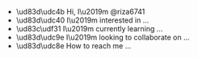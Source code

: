 - \ud83d\udc4b Hi, I\u2019m @riza6741
- \ud83d\udc40 I\u2019m interested in ...
- \ud83c\udf31 I\u2019m currently learning ...
- \ud83d\udc9e I\u2019m looking to collaborate on ...
- \ud83d\udc8e How to reach me ...

<!---
riza6741/riza6741 is a \u2728 special \u2728 repository because its `README.md` (this file) appears on your GitHub profile.
You can click the Preview link to take a look at your changes.
--->
